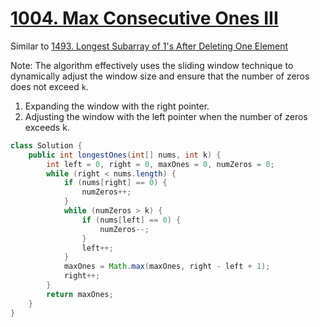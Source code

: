 # [1004. Max Consecutive Ones III](https://leetcode.com/problems/max-consecutive-ones-iii)

Similar to [1493. Longest Subarray of 1's After Deleting One Element](./1493.%20Longest%20Subarray%20of%201's%20After%20Deleting%20One%20Element.md)

Note: The algorithm effectively uses the sliding window technique to dynamically adjust the window size and ensure that the number of zeros does not exceed `k`.
1. Expanding the window with the right pointer.
2. Adjusting the window with the left pointer when the number of zeros exceeds k.

```java
class Solution {
    public int longestOnes(int[] nums, int k) {
        int left = 0, right = 0, maxOnes = 0, numZeros = 0;
        while (right < nums.length) {
            if (nums[right] == 0) {
                numZeros++;
            }
            while (numZeros > k) {
                if (nums[left] == 0) {
                    numZeros--;
                }
                left++;
            }
            maxOnes = Math.max(maxOnes, right - left + 1);
            right++;
        }
        return maxOnes;
    }
}
```
